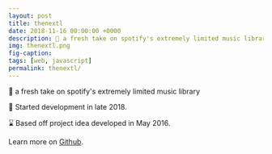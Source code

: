 ```yaml
---
layout: post
title: thenextl
date: 2018-11-16 00:00:00 +0000
description: 🥗 a fresh take on spotify's extremely limited music library
img: thenextl.png
fig-caption: 
tags: [web, javascript]
permalink: thenextl/
---
```


🥗 a fresh take on spotify's extremely limited music library

🎸 Started development in late 2018.

⌛️ Based off project idea developed in May 2016.

Learn more on <i class="fa fa-github" aria-hidden="true"></i> <a href="https://docs.thenextl.com/">Github</a>.



